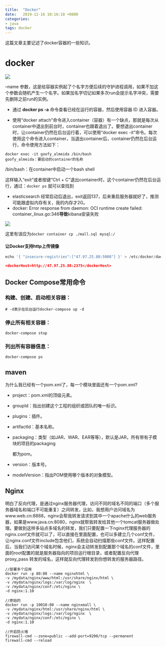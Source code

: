 ```yaml
---
title:  "Docker"
date:   2019-12-16 10:16:18 +0800
categories:
- java
tags: docker
---
```


这篇文章主要记述了docker容器的一些知识。


<!--more-->






# docker

![](https://i.loli.net/2019/12/14/2IHTljsdOekP1VC.png)

–name 参数，这是给容器实例起了个名字方便后续的守护进程调用，如果不加这个参数会随机产生一个名字。如果加名字切记如果多次run会提示名字冲突，需要先删除之前run的实例。

- 通过 **docker ps -a** 命令查看已经在运行的容器，然后使用容器 ID 进入容器。

- 使用“docker attach”命令进入container（容器）有一个缺点，那就是每次从container中退出到前台时，container也跟着退出了。要想退出container时，让container仍然在后台运行着，可以使用“docker exec -it”命令。每次使用这个命令进入container，当退出container后，container仍然在后台运行，命令使用方法如下：

```
docker exec -it goofy_almeida /bin/bash
goofy_almeida：要启动的container的名称
```

/bin/bash：在container中启动一个bash shell

这样输入“exit”或者按键“Ctrl + C”退出container时，这个container仍然在后台运行，通过：`docker ps`
就可以查找到

- elasticsearch 经常启动后退出，exit返回137，后来重启服务器就好了，推测可能跟虚拟内存有关，我的内存才2G。
- docker: Error response from daemon: OCI runtime create failed: container_linux.go:346**导致**kibana安装失败

![](https://i.loli.net/2020/03/29/PmGn7tiMgNFvH3S.png)

这里有误应为`docker container cp ./mall.sql mysql:/`

#### 让Docker支持http上传镜像

```python
echo '{ "insecure-registries":["47.97.25.88:5000"] }' > /etc/docker/daemon.json
```

```json
<dockerHost>http://47.97.25.88:2375</dockerHost>
```

## Docker Compose常用命令

### 构建、创建、启动相关容器：

```
# -d表示在后台运行docker-compose up -d
```

### 停止所有相关容器：

```
docker-compose stop
```

### 列出所有容器信息：

```
docker-compose ps
```

## maven

为什么我已经有一个pom.xml了，每一个模块里面还有一个pom.xml?

- project：pom.xml的顶级元素。

- groupId：指出创建这个工程的组织或团队的唯一标识。

- plugins：插件。

- artifactId：基本名称。

- packaging：类型（如JAR、WAR、EAR等等），默认是JAR，所有带有子模块的项目的packaging

  都为pom。

- version：版本号。

- modelVersion：指出POM使用哪个版本的对象模型。




## Nginx

明白了反向代理，是通过nginx服务器代理，访问不同的域名不同的端口（多个服务器域名和端口不可能重复）之间转发，比如，我想用户访问域名为www.web.cn:8888，nginx会帮我转发请求到其中一个apache什么的web服务器，如果是www.java.cn:8080，nginx就帮我转发给其他一个tomcat服务器做处理。要做到这样多站点多域名的转发，我们只要配置一下nginx代理服务器的nginx.conf文件就可以了，可以直接在里面配置，也可以多建立几个conf文件，让nginx.conf文件include包含他们，系统会自动扫描那些conf文件。这样配置后，当我们访问某个域名时候，nginx会主动转发到配置那个域名的conf文件，里面的root配置的就是服务器指向的项目运行根目录，或者配置反向代理proxy_pass 转发的域名，这样就反向代理转发到你想转发的服务器路径。

```
//部署多个应用
docker run -p 80:80 --name nginxhtml \
-v /mydata/nginx/www/html:/usr/share/nginx/html \
-v /mydata/nginx/logs:/var/log/nginx  \
-v /mydata/nginx/conf:/etc/nginx \
-d nginx:1.10

//原始的
docker run -p 10010:80 --name nginxmall \
-v /mydata/nginx/html:/usr/share/nginx/html \
-v /mydata/nginx/logs:/var/log/nginx  \
-v /mydata/nginx/conf:/etc/nginx \
-d nginx:1.10

//开启防火墙
firewall-cmd --zone=public --add-port=9200/tcp --permanent
firewall-cmd --reload
```

